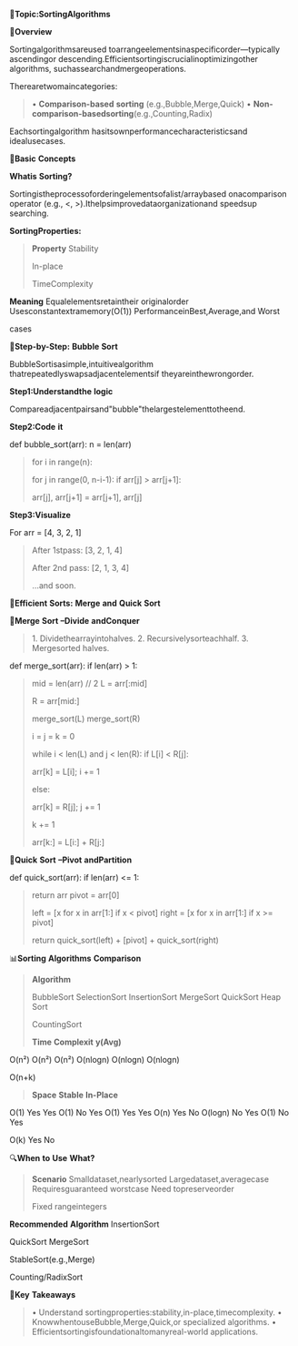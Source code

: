 📘**Topic:SortingAlgorithms**

🧠**Overview**

Sortingalgorithmsareused toarrangeelementsinaspecificorder—typically
ascendingor descending.Efficientsortingiscrucialinoptimizingother
algorithms, suchassearchandmergeoperations.

Therearetwomaincategories:

> • **Comparison-based** **sorting** (e.g.,Bubble,Merge,Quick) •
> **Non-comparison-basedsorting**(e.g.,Counting,Radix)

Eachsortingalgorithm hasitsownperformancecharacteristicsand
idealusecases.

🔢**Basic** **Concepts**

**Whatis** **Sorting?**

Sortingistheprocessoforderingelementsofalist/arraybased onacomparison
operator (e.g., \<, \>).Ithelpsimprovedataorganizationand speedsup
searching.

**SortingProperties:**

> **Property** Stability
>
> In-place
>
> TimeComplexity

**Meaning** Equalelementsretaintheir originalorder
Usesconstantextramemory(O(1)) PerformanceinBest,Average,and Worst

cases

🧮**Step-by-Step:** **Bubble** **Sort**

BubbleSortisasimple,intuitivealgorithm
thatrepeatedlyswapsadjacentelementsif theyareinthewrongorder.

**Step1:Understandthe** **logic**

Compareadjacentpairsand"bubble"thelargestelementtotheend.

**Step2:Code** **it**

def bubble_sort(arr): n = len(arr)

> for i in range(n):
>
> for j in range(0, n-i-1): if arr\[j\] \> arr\[j+1\]:
>
> arr\[j\], arr\[j+1\] = arr\[j+1\], arr\[j\]

**Step3:Visualize**

For arr = \[4, 3, 2, 1\]

> After 1stpass: \[3, 2, 1, 4\]
>
> After 2nd pass: \[2, 1, 3, 4\]
>
> …and soon.

🚀**Efficient** **Sorts:** **Merge** **and** **Quick** **Sort**

🔹**Merge** **Sort** **–Divide** **andConquer**

> 1\. Dividethearrayintohalves. 2. Recursivelysorteachhalf. 3.
> Mergesorted halves.

def merge_sort(arr): if len(arr) \> 1:

> mid = len(arr) // 2 L = arr\[:mid\]
>
> R = arr\[mid:\]
>
> merge_sort(L) merge_sort(R)
>
> i = j = k = 0
>
> while i \< len(L) and j \< len(R): if L\[i\] \< R\[j\]:
>
> arr\[k\] = L\[i\]; i += 1
>
> else:
>
> arr\[k\] = R\[j\]; j += 1
>
> k += 1
>
> arr\[k:\] = L\[i:\] + R\[j:\]

🔹**Quick** **Sort** **–Pivot** **andPartition**

def quick_sort(arr): if len(arr) \<= 1:

> return arr pivot = arr\[0\]
>
> left = \[x for x in arr\[1:\] if x \< pivot\] right = \[x for x in
> arr\[1:\] if x \>= pivot\]
>
> return quick_sort(left) + \[pivot\] + quick_sort(right)

📊**Sorting** **Algorithms** **Comparison**

> **Algorithm**
>
> BubbleSort SelectionSort InsertionSort MergeSort QuickSort Heap Sort
>
> CountingSort
>
> **Time** **Complexit** **y(Avg)**

O(n²) O(n²) O(n²) O(nlogn) O(nlogn) O(nlogn)

O(n+k)

> **Space** **Stable** **In-Place**

O(1) Yes Yes O(1) No Yes O(1) Yes Yes O(n) Yes No O(logn) No Yes O(1) No
Yes

O(k) Yes No

🔍**When** **to** **Use** **What?**

> **Scenario** Smalldataset,nearlysorted Largedataset,averagecase
> Requiresguaranteed worstcase Need topreserveorder
>
> Fixed rangeintegers

**Recommended** **Algorithm** InsertionSort

QuickSort MergeSort

StableSort(e.g.,Merge)

Counting/RadixSort

🧩**Key** **Takeaways**

> • Understand sortingproperties:stability,in-place,timecomplexity. •
> KnowwhentouseBubble,Merge,Quick,or specialized algorithms. •
> Efficientsortingisfoundationaltomanyreal-world applications.
